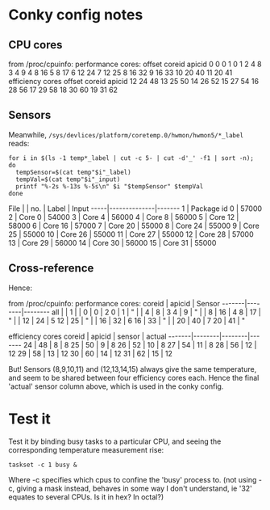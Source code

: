 # Conky config notes

## CPU cores

from /proc/cpuinfo:
performance cores:
offset  coreid  apicid
0        0       0
1        0       1
2        4       8
3        4       9
4        8      16
5        8      17
6       12      24
7       12      25
8       16      32
9       16      33
10      20      40
11      20      41
efficiency cores
offset  coreid  apicid
12      24      48
13      25      50
14      26      52
15      27      54
16      28      56
17      29      58
18      30      60
19      31      62

## Sensors

Meanwhile, `/sys/devlices/platform/coretemp.0/hwmon/hwmon5/*_label` reads:

    for i in $(ls -1 temp*_label | cut -c 5- | cut -d'_' -f1 | sort -n); do
      tempSensor=$(cat temp"$i"_label)
      tempVal=$(cat temp"$i"_input)
      printf "%-2s %-13s %-5s\n" $i "$tempSensor" $tempVal
    done

File |              |
no.  | Label        | Input
-----|--------------|-------
1    | Package id 0 | 57000
2    | Core 0       | 54000
3    | Core 4       | 56000
4    | Core 8       | 56000
5    | Core 12      | 58000
6    | Core 16      | 57000
7    | Core 20      | 55000
8    | Core 24      | 55000
9    | Core 25      | 55000
10   | Core 26      | 55000
11   | Core 27      | 55000
12   | Core 28      | 57000
13   | Core 29      | 56000
14   | Core 30      | 56000
15   | Core 31      | 55000

## Cross-reference

Hence:

from /proc/cpuinfo:
performance cores:
coreid | apicid | Sensor
-------|--------|--------
 all   |        | 1
       |        |
 0     |  0     | 2
 0     |  1     | "
       |        |
 4     |  8     | 3
 4     |  9     | "
       |        |
 8     | 16     | 4
 8     | 17     | "
       |        |
12     | 24     | 5
12     | 25     | "
       |        |
16     | 32     | 6
16     | 33     | "
       |        |
20     | 40     | 7
20     | 41     | "

efficiency cores
coreid | apicid | sensor | actual
-------|--------|--------|-------
24     | 48     |  8     | 8
25     | 50     |  9     | 8
26     | 52     | 10     | 8
27     | 54     | 11     | 8
28     | 56     | 12     | 12
29     | 58     | 13     | 12
30     | 60     | 14     | 12
31     | 62     | 15     | 12

But! Sensors (8,9,10,11) and (12,13,14,15) always give the same temperature,
and seem to be shared between four efficiency cores each. Hence the final 'actual'
sensor column above, which is used in the conky config.

# Test it

Test it by binding busy tasks to a particular CPU, and seeing the corresponding
temperature measurement rise:

    taskset -c 1 busy &

Where -c specifies which cpus to confine the 'busy' process to. (not using -c, giving
a mask instead, behaves in some way I don't understand, ie '32' equates to several
CPUs. Is it in hex? In octal?)

